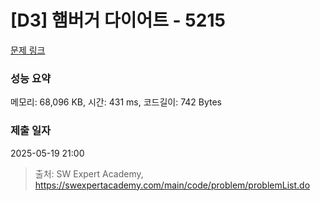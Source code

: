# [D3] 햄버거 다이어트 - 5215 

[문제 링크](https://swexpertacademy.com/main/code/problem/problemDetail.do?contestProbId=AWT-lPB6dHUDFAVT) 

### 성능 요약

메모리: 68,096 KB, 시간: 431 ms, 코드길이: 742 Bytes

### 제출 일자

2025-05-19 21:00



> 출처: SW Expert Academy, https://swexpertacademy.com/main/code/problem/problemList.do